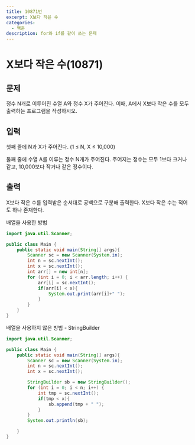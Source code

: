 ```yaml
---
title: 10871번
excerpt: X보다 작은 수
categories:
  - 백준
description: for와 if를 같이 쓰는 문제
---
```


# X보다 작은 수\(10871\)

## 문제

정수 N개로 이루어진 수열 A와 정수 X가 주어진다. 이때, A에서 X보다 작은 수를 모두 출력하는 프로그램을 작성하시오.

## 입력

첫째 줄에 N과 X가 주어진다. \(1 ≤ N, X ≤ 10,000\)

둘째 줄에 수열 A를 이루는 정수 N개가 주어진다. 주어지는 정수는 모두 1보다 크거나 같고, 10,000보다 작거나 같은 정수이다.

## 출력

X보다 작은 수를 입력받은 순서대로 공백으로 구분해 출력한다. X보다 작은 수는 적어도 하나 존재한다.

배열을 사용한 방법

```java
import java.util.Scanner;

public class Main {
    public static void main(String[] args){
        Scanner sc = new Scanner(System.in);
        int n = sc.nextInt();
        int x = sc.nextInt();
        int arr[] = new int[n];
        for (int i = 0; i < arr.length; i++) {
            arr[i] = sc.nextInt();
            if(arr[i] < x){
                System.out.print(arr[i]+" ");
            }
        }
    }
}
```

배열을 사용하지 않은 방법 - StringBuilder

```java
import java.util.Scanner;

public class Main {
    public static void main(String[] args){
        Scanner sc = new Scanner(System.in);
        int n = sc.nextInt();
        int x = sc.nextInt();

        StringBuilder sb = new StringBuilder();
        for (int i = 0; i < n; i++) {
            int tmp = sc.nextInt();
            if(tmp < x){
                sb.append(tmp + " ");
            }
        }
        System.out.println(sb);

    }
}
```

